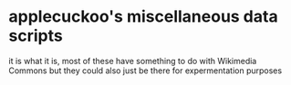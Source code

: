 # applecuckoo's miscellaneous data scripts

it is what it is, most of these have something to do with Wikimedia Commons but they could also just be there for expermentation purposes
